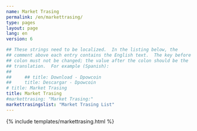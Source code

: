 ```yaml
---
name: Market Trasing
permalink: /en/markettrasing/
type: pages
layout: page
lang: en
version: 6

## These strings need to be localized.  In the listing below, the
## comment above each entry contains the English text.  The key before the
## colon must not be changed; the value after the colon should be the
## translation.  For example (Spanish):
##
##     ## title: Download - Dpowcoin
##     title: Descargar - Dpowcoin
# title: Market Trasing
title: Market Trasing
#markettrasing: "Market Trasing:"
markettrasingslist: "Market Trasing List"
---
```


{% include templates/markettrasing.html %}
